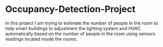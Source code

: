 # Occupancy-Detection-Project
In this project I am trying to estimate the number of people in the room to help smart buildings to adjustment the lighting system and HVAC automatically based on the number of people in the room using sensors readings located inside the rooms. 
